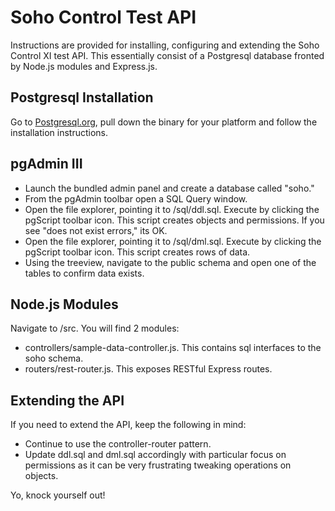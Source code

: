 # Soho Control Test API

Instructions are provided for installing, configuring and extending the Soho Control XI test API. This essentially consist of a Postgresql database fronted by Node.js modules and Express.js.

## Postgresql Installation

Go to [Postgresql.org](http://www.postgresql.org/download/), pull down the binary for your platform and follow the installation instructions.

## pgAdmin III

* Launch the bundled admin panel and create a database called "soho."
* From the pgAdmin toolbar open a SQL Query window.
* Open the file explorer, pointing it to /sql/ddl.sql. Execute by clicking the pgScript toolbar icon. This script creates objects and permissions. If you see "does not exist errors," its OK.
* Open the file explorer, pointing it to /sql/dml.sql. Execute by clicking the pgScript toolbar icon. This script creates rows of data.
* Using the treeview, navigate to the public schema and open one of the tables to confirm data exists.

## Node.js Modules

Navigate to /src. You will find 2 modules:

* controllers/sample-data-controller.js. This contains sql interfaces to the soho schema.
* routers/rest-router.js. This exposes RESTful Express routes.

## Extending the API

If you need to extend the API, keep the following in mind:

* Continue to use the controller-router pattern.
* Update ddl.sql and dml.sql accordingly with particular focus on permissions as it can be very frustrating tweaking operations on objects.

Yo, knock yourself out!
